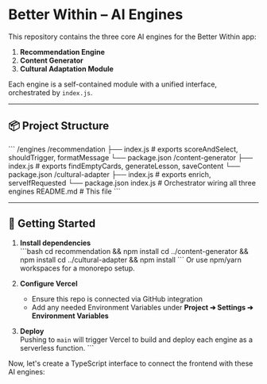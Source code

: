 # Better Within – AI Engines

This repository contains the three core AI engines for the Better Within app:
1. **Recommendation Engine**  
2. **Content Generator**  
3. **Cultural Adaptation Module**

Each engine is a self-contained module with a unified interface, orchestrated by `index.js`.

---

## 📦 Project Structure

\`\`\`
/engines
  /recommendation
    ├── index.js            # exports scoreAndSelect, shouldTrigger, formatMessage
    └── package.json
  /content-generator
    ├── index.js            # exports findEmptyCards, generateLesson, saveContent
    └── package.json
  /cultural-adapter
    ├── index.js            # exports enrich, serveIfRequested
    └── package.json
  index.js                  # Orchestrator wiring all three engines
  README.md                 # This file
\`\`\`

---

## 🚀 Getting Started

1. **Install dependencies**  
   \`\`\`bash
   cd recommendation && npm install
   cd ../content-generator && npm install
   cd ../cultural-adapter && npm install
   \`\`\`
   Or use npm/yarn workspaces for a monorepo setup.

2. **Configure Vercel**  
   - Ensure this repo is connected via GitHub integration  
   - Add any needed Environment Variables under **Project ➔ Settings ➔ Environment Variables**

3. **Deploy**  
   Pushing to `main` will trigger Vercel to build and deploy each engine as a serverless function.
\`\`\`

Now, let's create a TypeScript interface to connect the frontend with these AI engines:
